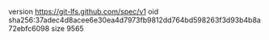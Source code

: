 version https://git-lfs.github.com/spec/v1
oid sha256:37adec4d8acee6e30ea4d7973fb9812dd764bd598263f3d93b4b8a72ebfc6098
size 9565
